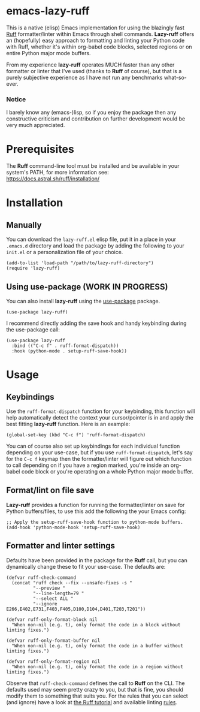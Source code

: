 # emacs-lazy-ruff
This is a native (elisp) Emacs implementation for using the blazingly fast
[Ruff](https://docs.astral.sh/ruff) formatter/linter within Emacs through shell
commands. **Lazy-ruff** offers an (hopefully) easy approach to formatting and
linting your Python code with Ruff, whether it's within org-babel code blocks,
selected regions or on entire Python major mode buffers.

From my experience **lazy-ruff** operates MUCH faster than any other formatter
or linter that I've used (thanks to **Ruff** of course), but that is a purely
subjective experience as I have not run any benchmarks what-so-ever.

### Notice
I barely know any (emacs-)lisp, so if you enjoy the package then any
constructive criticism and contribution on further development would be very
much appreciated.

# Prerequisites
The **Ruff** command-line tool must be installed and be available in your
system's PATH, for more information see:
https://docs.astral.sh/ruff/installation/

# Installation
## Manually
You can download the `lazy-ruff.el` elisp file, put it in a place in your
`.emacs.d` directory and load the package by adding the following to your
`init.el` or a personalization file of your choice.

``` emacs-lisp
(add-to-list 'load-path "/path/to/lazy-ruff-directory")
(require 'lazy-ruff)
```

## Using use-package (WORK IN PROGRESS)
You can also install **lazy-ruff** using the
[use-package](https://github.com/jwiegley/use-package) package.

``` emacs-lisp
(use-package lazy-ruff)
```

I recommend directly adding the save hook and handy keybinding during the use-package call:

``` emacs-lisp
(use-package lazy-ruff
  :bind (("C-c f" . ruff-format-dispatch))
  :hook (python-mode . setup-ruff-save-hook))
```

# Usage
## Keybindings
Use the `ruff-format-dispatch` function for your keybinding, this function will
help automatically detect the context your cursor/pointer is in and apply the
best fitting **lazy-ruff** function. Here is an example:

``` emacs-lisp
(global-set-key (kbd "C-c f") 'ruff-format-dispatch)
```

You can of course also set up keybindings for each individual function
depending on your use-case, but if you use `ruff-format-dispatch`, let's say
for the `C-c f` keymap then the formatter/linter will figure out which function
to call depending on if you have a region marked, you're inside an org-babel
code block or you're operating on a whole Python major mode buffer.

## Format/lint on file save
**Lazy-ruff** provides a function for running the formatter/linter on save for
Python buffers/files, to use this add the following the your Emacs config:

``` emacs-lisp
;; Apply the setup-ruff-save-hook function to python-mode buffers.
(add-hook 'python-mode-hook 'setup-ruff-save-hook)
```

## Formatter and linter settings
Defaults have been provided in the package for the **Ruff** call, but you can
dynamically change these to fit your use-case. The defaults are:

``` emacs-lisp
(defvar ruff-check-command
  (concat "ruff check --fix --unsafe-fixes -s "
          "--preview "
          "--line-length=79 "
          "--select ALL "
          "--ignore E266,E402,E731,F403,F405,D100,D104,D401,T203,T201"))

(defvar ruff-only-format-block nil
  "When non-nil (e.g. t), only format the code in a block without linting fixes.")

(defvar ruff-only-format-buffer nil
  "When non-nil (e.g. t), only format the code in a buffer without linting fixes.")

(defvar ruff-only-format-region nil
  "When non-nil (e.g. t), only format the code in a region without linting fixes.")
```

Observe that `ruff-check-command` defines the call to **Ruff** on the CLI. The
defaults used may seem pretty crazy to you, but that is fine, you should modify
them to something that suits you. For the rules that you can select (and
ignore) have a look at [the Ruff
tutorial](https://docs.astral.sh/ruff/tutorial/) and available linting
[rules](https://docs.astral.sh/ruff/rules/).
